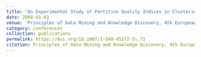 ```yaml
---
title: "An Experimental Study of Partition Quality Indices in Clustering"
date: 2000-01-01
venue: 'Principles of Data Mining and Knowledge Discovery, 4th European Conference, {PKDD} 2000, Lyon, France, September 13-16, 2000, Proceedings'
category: conferences
collection: publications
permalink: https://doi.org/10.1007/3-540-45372-5\_72
citation: Principles of Data Mining and Knowledge Discovery, 4th European Conference, PKDD 2000, Lyon, France, September 13-16, 2000, Proceedings.
---
```

